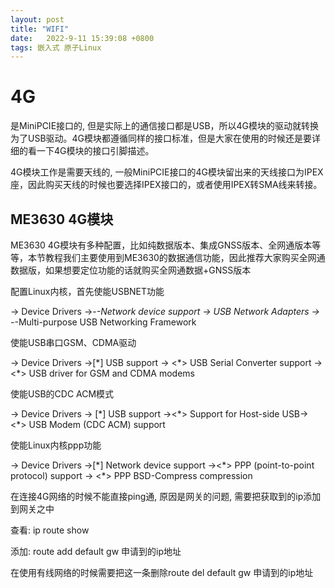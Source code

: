 ```yaml
---
layout: post
title: "WIFI" 
date:   2022-9-11 15:39:08 +0800
tags: 嵌入式 原子Linux 
---
```


# 4G

是MiniPCIE接口的, 但是实际上的通信接口都是USB，所以4G模块的驱动就转换为了USB驱动。4G模块都遵循同样的接口标准，但是大家在使用的时候还是要详细的看一下4G模块的接口引脚描述。

4G模块工作是需要天线的, 一般MiniPCIE接口的4G模块留出来的天线接口为IPEX座，因此购买天线的时候也要选择IPEX接口的，或者使用IPEX转SMA线来转接。

## ME3630 4G模块

ME3630 4G模块有多种配置，比如纯数据版本、集成GNSS版本、全网通版本等等，本节教程我们主要使用到ME3630的数据通信功能，因此推荐大家购买全网通数据版，如果想要定位功能的话就购买全网通数据+GNSS版本



配置Linux内核，首先使能USBNET功能

-> Device Drivers                                                                                                                                                 ->-*-Network device support                                                                                   -> USB Network Adapters -> -*-Multi-purpose USB Networking Framework



使能USB串口GSM、CDMA驱动

-> Device Drivers                                                                                                                                                 ->[\*] USB support                                                   -> <\*> USB Serial Converter support   -> <\*> USB driver for GSM and CDMA modems  

使能USB的CDC ACM模式

-> Device Drivers   -> [\*] USB support -><\*> Support for Host-side USB-> <*> USB Modem (CDC ACM) support 

使能Linux内核ppp功能

-> Device Drivers                                                                                                                                                                 ->[\*] Network device support                                                                                                   -><\*> PPP (point-to-point protocol) support -> <\*> PPP BSD-Compress compression





在连接4G网络的时候不能直接ping通, 原因是网关的问题, 需要把获取到的ip添加到网关之中

查看: ip route show

添加: route add default gw 申请到的ip地址

在使用有线网络的时候需要把这一条删除route del default gw 申请到的ip地址





